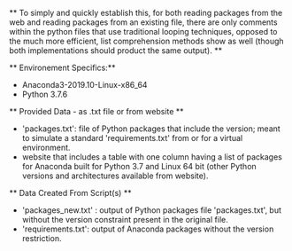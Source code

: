 ** To simply and quickly establish this, for both reading packages from the web and reading packages from an existing file, there are only comments within the python files that use traditional looping techniques, opposed to the much more efficient, list comprehension methods show as well (though both implementations should product the same output). **


** Environement Specifics:**

- Anaconda3-2019.10-Linux-x86_64
- Python 3.7.6

** Provided Data - as .txt file or from website **

- 'packages.txt': file of Python packages that include the version; meant to simulate a standard 'requirements.txt' from or for a virtual environment.
- website that includes a table with one column having a list of packages for Anaconda built for Python 3.7 and Linux 64 bit (other Python versions and architectures available from website).

** Data Created From Script(s) **

- 'packages_new.txt' : output of Python packages file 'packages.txt', but without the version constraint present in the original file.
- 'requirements.txt': output of Anaconda packages without the version restriction.

